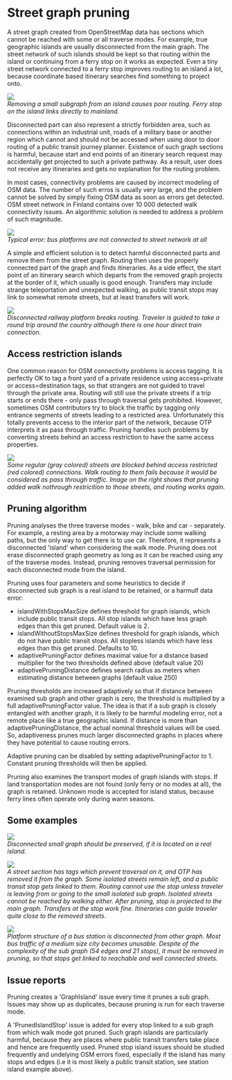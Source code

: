 # Street graph pruning

A street graph created from OpenStreetMap data has sections which cannot be reached with some or all traverse modes. For example,
true geographic islands are usually disconnected from the main graph. The street network of such islands should be kept so that routing
within the island or continuing from a ferry stop on it works as expected. Even a tiny street network connected to a ferry stop improves
routing to an island a lot, because coordinate based itinerary searches find something to project onto.

![](images/badprojection.png)\
*Removing a small subgraph from an island causes poor routing. Ferry stop on the island links directly to mainland.*

Disconnected part can also represent a strictly forbidden area, such as connections within an industrial unit, roads of a military base or another
region which cannot and should not be accessed when using door to door routing of a public transit journey planner. Existence
of such graph sections is harmful, because start and end points of an itinerary search request may accidentally get projected to such a private pathway.
As a result, user does not receive any itineraries and gets no explanation for the routing problem.

In most cases, connectivity problems are caused by incorrect modeling of OSM data. The number of such erros is usually very large,
and the problem cannot be solved  by simply fixing OSM data as soon as errors  get detected. OSM street network in Finland contains
over 10 000 detected walk connectivity issues. An algorithmic solution is needed to address a problem of such magnitude.

![](images/osmislands.png)\
*Typical error: bus platforms are not connected to street network at all*

A simple and efficient solution is to detect harmful disconnected parts and remove them from the street graph. Routing then uses the properly connected
part of the graph and finds itineraries. As a side effect, the start point of an itinerary search which departs from the removed graph projects at the border of it,
which usually is good enough. Transfers may include strange teleportation and unexpected walking, as public transit stops may link to somewhat remote streets,
but at least transfers will work.

![](images/stopislandproblem.png)\
*Disconnected railway platform breaks routing. Traveler is guided to take a round trip around the country although there is one hour direct train connection.*


## Access restriction islands

One common reason for OSM connectivity problems is access tagging. It is perfectly OK to tag a front yard of a private residence using access=private or access=destination tags, so that
strangers are not guided to travel through the private area. Routing will still use the private streets if a trip starts or ends there - only pass through traversal gets prohibited.
However, sometimes OSM contributors try to block the traffic by tagging only entrance segments of streets leading to a restricted area. Unfortunately this totally
prevents access to the interior part of the network, because OTP interprets it as pass through traffic. Pruning handles such problems by converting streets behind an access restriction
to have the same access properties.

![](images/nothruisland.png)\
*Some regular (gray colored) streets are blocked behind access restricted (red colored) connections. Walk routing to them fails because it would be considered as pass through traffic.
Image on the right shows that pruning added walk nothrough restricition to those streets, and routing works again.*

## Pruning algorithm

Pruning analyses the three traverse modes - walk, bike and car - separately. For example, a resting area by a motorway may include some walking paths, but the only way to get there is
to use car. Therefore, it represents a disconnected 'island' when considering the walk mode. Pruning does not erase disconnected graph geometry as long as it
can be reached using any of the traverse modes. Instead, pruning removes traversal permission for each disconnected mode from the island.

Pruning uses four parameters and some heuristics to decide if disconnected sub graph is a real island to be retained, or a harmulf data error:
- islandWithStopsMaxSize defines threshold for graph islands, which include public transit stops. All stop islands which have less graph edges than this get pruned. Default value is 2.
- islandWithoutStopsMaxSize defines threshold for graph islands, which do not have public transit stops. All stopless islands which have less edges than this get pruned. Defaults to 10.
- adaptivePruningFactor defines maximal value for a distance based multiplier for the two thresholds defined above (default value 20)
- adaptivePruningDistance defines search radius as meters when estimating distance between graphs (default value 250)

Pruning thresholds are increased adaptively so that if distance between examined sub graph and other graph is zero, the threshold is multiplied by a full adaptivePruningFactor value.
The idea is that if a sub graph is closely entangled with another graph, it is likely to be harmful modeling error, not a remote place like a true geographic island.
If distance is more than adaptivePruningDistance, the actual nominal threshold values will be used. So, adaptiveness prunes much larger disconnected graphs in places where they
have potential to cause routing errors.

Adaptive pruning can be disabled by setting adaptivePruningFactor to 1. Constant pruning thresholds will then be applied.

Pruning also examines the transport modes of graph islands with stops. If land transportation modes are not found (only ferry or no modes at all), the graph is retained.
Unknown mode is accepted for island status, because ferry lines often operate only during warm seasons.


## Some examples

![](images/trueisland.png)\
*Disconnected small graph should be preserved, if it is located on a real island.*

![](images/stopisland.png)\
*A street section has tags which prevent traversal on it, and OTP has removed it from the graph. Some isolated streets remain left, and a public transit stop gets linked to them. Routing cannot use the stop unless traveler
is leaving from or going to the small isolated sub graph. Isolated streets cannot be reached by walking either. After pruning, stop is projected to the main graph. Transfers at the stop work fine.
Itineraries can guide traveler quite close to the removed streets.*

![](images/stationisland.png)\
*Platform structure of a bus station is disconnected from other graph. Most bus traffic of a medium size city becomes unusable.
Despite of the complexity of the sub graph (54 edges and 21 stops), it must be removed in pruning, so that stops get linked to reachable and well connected streets.*


## Issue reports

Pruning creates a 'GraphIsland' issue every time it prunes a sub graph. Issues may show up as duplicates, because pruning is run for each traverse mode.

A 'PrunedIslandStop' issue is added for every stop linked to a sub graph from which walk mode got pruned. Such graph islands are particularly
harmful, because they are places where public transit transfers take place and hence are frequently used. Pruned stop island issues should be studied
frequently and undelying OSM errors fixed, especially if the island has many stops and edges (i.e it is most likely a public transit station,
see station island example above).
